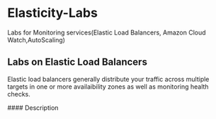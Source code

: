 # Elasticity-Labs
Labs for Monitoring services(Elastic Load Balancers, Amazon Cloud Watch,AutoScaling)
## Labs on Elastic Load Balancers
<p>Elastic load balancers generally distribute your traffic across multiple targets in one or more availaibility zones as well as monitoring health checks.</p>
#### Description
